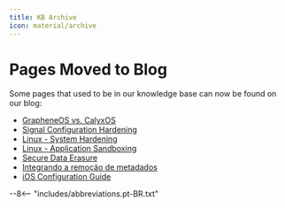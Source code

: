 ```yaml
---
title: KB Archive
icon: material/archive
---
```


# Pages Moved to Blog

Some pages that used to be in our knowledge base can now be found on our blog:

- [GrapheneOS vs. CalyxOS](https://blog.privacyguides.org/2022/04/21/grapheneos-or-calyxos/)
- [Signal Configuration Hardening](https://blog.privacyguides.org/2022/07/07/signal-configuration-and-hardening/)
- [Linux - System Hardening](https://blog.privacyguides.org/2022/04/22/linux-system-hardening/)
- [Linux - Application Sandboxing](https://blog.privacyguides.org/2022/04/22/linux-application-sandboxing/)
- [Secure Data Erasure](https://blog.privacyguides.org/2022/05/25/secure-data-erasure/)
- [Integrando a remoção de metadados](https://blog.privacyguides.org/2022/04/09/integrating-metadata-removal/)
- [iOS Configuration Guide](https://blog.privacyguides.org/2022/10/22/ios-configuration-guide/)

--8<-- "includes/abbreviations.pt-BR.txt"
